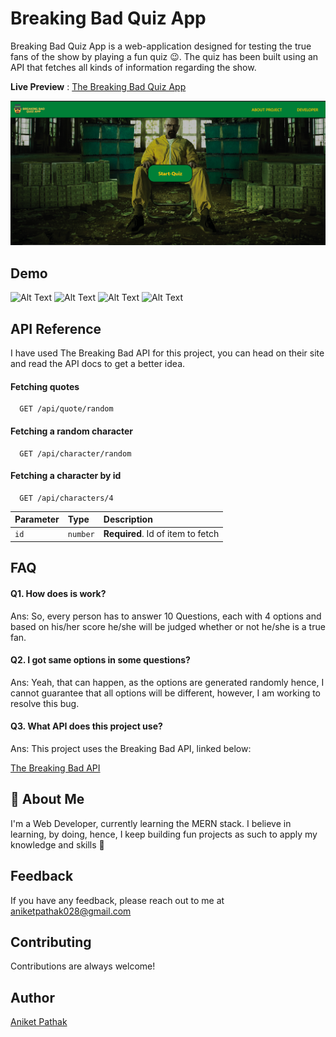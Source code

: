 
# Breaking Bad Quiz App

Breaking Bad Quiz App is a web-application 
designed for testing the true fans of the show
by playing a fun quiz 😉. The quiz has been
built using an API that fetches all kinds 
of information regarding the show.

**Live Preview** : [The Breaking Bad Quiz App](https://aniketpathak028.github.io/Breaking-Bad-Quiz-App/)

![Breaking Bad Quiz App](thumbnail.png)

## Demo

![Alt Text](https://media.giphy.com/media/oHMULS9qP0RLciJVQf/giphy.gif)
![Alt Text](https://media.giphy.com/media/okM0DctQmgK2EzItJ1/giphy.gif)
![Alt Text](https://media.giphy.com/media/GlRymCW81CXygO14pV/giphy.gif?cid=790b7611aec87927656fdec1dc62dded583e82d481fe440c&rid=giphy.gif&ct=g)
![Alt Text](https://media.giphy.com/media/NVmdgQYVJiKoPO7Pfx/giphy.gif)

## API Reference
I have used The Breaking Bad API for this
project, you can head on their site and
read the API docs to get a better idea.


#### Fetching quotes

```http
  GET /api/quote/random
```

#### Fetching a random character

```http
  GET /api/character/random
```

#### Fetching a character by id

```http
  GET /api/characters/4
```

| Parameter | Type     | Description                       |
| :-------- | :------- | :-------------------------------- |
| `id`      | `number` | **Required**. Id of item to fetch |

## FAQ

#### Q1. How does is work?

Ans: So, every person has to answer 10 Questions, each with 
4 options and based on his/her score he/she will be judged
whether or not he/she is a true fan. 

#### Q2. I got same options in some questions?

Ans: Yeah, that can happen, as the options are generated randomly
hence, I cannot guarantee that all options will be different,
however, I am working to resolve this bug.

#### Q3. What API does this project use?

Ans: This project uses the Breaking Bad API, linked below: 

[The Breaking Bad API](https://breakingbadapi.com/)

  
## 🚀 About Me
I'm a Web Developer, currently learning the
MERN stack. I believe in learning, by doing, 
hence, I keep building fun projects as 
such to apply my knowledge and skills 🙂

  
## Feedback

If you have any feedback, please reach out to me at aniketpathak028@gmail.com

  
## Contributing

Contributions are always welcome!


  
## Author

[Aniket Pathak](https://www.github.com/aniketpathak028)

  
